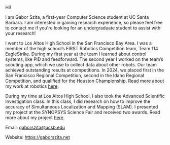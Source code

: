 Hi!

I am Gabor Szita, a first-year Computer Science student at UC Santa Barbara. I am interested in gaining research experience, so please feel free to contact me if you're looking for an undergraduate student to assist with your research!

I went to Los Altos High School in the San Francisco Bay Area. I was a member of the high school’s FIRST Robotics Competition team, Team 114 EagleStrike. During my first year at the team I learned about control systems, like PID and feedforward. The second year I worked on the team’s scouting app, which we use to collect data about other robots. Our team achieved outstanding results at competitions. In 2024, we placed first in the San Francisco Regional Competition, second in the Idaho Regional Competition, and qualified for the Houston Championship. Read more about my work at robotics [here](https://www.gaborszita.net/robotics/).

During my time at Los Altos High School, I also took the Advanced Scientific Investigation class. In this class, I did research on how to improve the accuracy of Simultaneous Localization and Mapping (SLAM). I presented my project at the SYNOPSYS Science Fair and received two awards. Read more about my project [here](https://www.gaborszita.net/advanced-scientific-investigation-research-project/).

Email: gaborszita@ucsb.edu

Website: https://gaborszita.net

<!---
gaborszita/gaborszita is a ✨ special ✨ repository because its `README.md` (this file) appears on your GitHub profile.
You can click the Preview link to take a look at your changes.
--->

